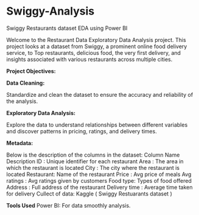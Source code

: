 # Swiggy-Analysis
Swiggy Restaurants dataset EDA using Power BI

Welcome to the Restaurant Data Exploratory Data Analysis project. This project looks at a dataset from Swiggy, a prominent online food delivery service, to Top restaurants, delicious food, the very first delivery, and insights associated with various restaurants across multiple cities.

**Project Objectives:**

**Data Cleaning:**

Standardize and clean the dataset to ensure the accuracy and reliability of the analysis.

**Exploratory Data Analysis:**

Explore the data to understand relationships between different variables and discover patterns in pricing, ratings, and delivery times.

**Metadata:**

Below is the description of the columns in the dataset:
Column Name	Description
ID	: Unique identifier for each restaurant
Area	: The area in which the restaurant is located
City	: The city where the restaurant is located
Restaurant:	Name of the restaurant
Price	: Avg price of meals
Avg ratings	: Avg ratings given by customers
Food type:	Types of food offered
Address	: Full address of the restaurant
Delivery time	: Average time taken for delivery
Cullect of data: Kaggle ( Swiggy Restuarants dataset )

**Tools Used**
Power BI: For data smoothly analysis.
